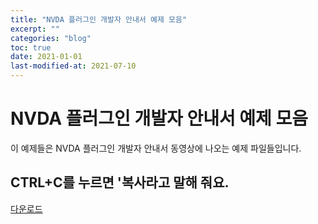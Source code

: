 ```yaml
---
title: "NVDA 플러그인 개발자 안내서 예제 모음"
excerpt: ""
categories: "blog"
toc: true
date: 2021-01-01
last-modified-at: 2021-07-10
---
```


# NVDA 플러그인 개발자 안내서 예제 모음

이 예제들은 NVDA 플러그인 개발자 안내서 동영상에 나오는 예제 파일들입니다.

## CTRL+C를 누르면 '복사라고 말해 줘요.

[다운로드](python/ctrlc.py)


